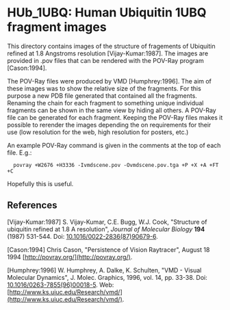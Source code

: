 # HUb_1UBQ: Human Ubiquitin 1UBQ fragment images

This directory contains images of the structure of fragements of Ubiquitin
refined at 1.8 Angstroms resolution [Vijay-Kumar:1987]. The images are provided
in .pov files that can be rendered with the POV-Ray program [Cason:1994]. 

The POV-Ray files were produced by VMD [Humphrey:1996]. The aim of these images
was to show the relative size of the fragments. For this purpose a new PDB file 
generated that contained all the fragments. Renaming the chain for each fragment
to something unique individual fragments can be shown in the same view by hiding
all others. A POV-Ray file can be generated for each fragment. Keeping the POV-Ray
files makes it possible to rerender the images depending the on requirements for
their use (low resolution for the web, high resolution for posters, etc.) 

An example POV-Ray command is given in the comments at the top of each file.
E.g.:
```
  povray +W2676 +H3336 -Ivmdscene.pov -Ovmdscene.pov.tga +P +X +A +FT +C
```
Hopefully this is useful.

## References

[Vijay-Kumar:1987] S. Vijay-Kumar, C.E. Bugg, W.J. Cook, "Structure of ubiquitin
refined at 1.8 A resolution", _Journal of Molecular Biology_ **194** (1987)
531-544. Doi: [10.1016/0022-2836(87)90679-6](https://dx.doi.org/10.1016/0022-2836(87)90679-6).

[Cason:1994] Chris Cason, "Persistence of Vision Raytracer", August 18 1994 [http://povray.org/](http://povray.org/).

[Humphrey:1996] W. Humphrey, A. Dalke, K. Schulten, "VMD - Visual Molecular Dynamics", 
J. Molec. Graphics, 1996, vol. 14, pp. 33-38. 
Doi: [10.1016/0263-7855(96)00018-5](https://doi.org/10.1016/0263-7855(96)00018-5). 
Web: [http://www.ks.uiuc.edu/Research/vmd/](http://www.ks.uiuc.edu/Research/vmd/).

